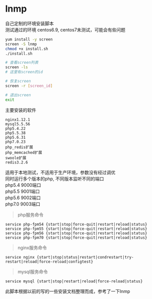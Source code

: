 # lnmp
自己定制的环境安装脚本  
测试通过的环境 centos6.9, centos7未测试，可能会有些问题  

```bash
yum install -y screen
screen -S lnmp
chmod +x install.sh
./install.sh

# 查看screen列表
screen -ls
# 这里有screen的id

# 恢复screen
screen -r [screen_id]

# 退出screen
exit
```

主要安装的软件
```
nginx1.12.1
mysql5.5.56
php5.4.22
php5.5.38
php5.6.31
php7.0.23
php_redis扩展
php_memcached扩展
swoole扩展
redis3.2.6
```

适用于本地测试，不适用于生产环境，参数没有经过调优  
同时运行多个版本的php, 不同版本监听不同的端口  
php5.4 9000端口  
php5.5 9001端口  
php5.6 9002端口  
php7.0 9003端口  

> php服务命令  
```
service php-fpm54 {start|stop|force-quit|restart|reload|status}
service php-fpm55 {start|stop|force-quit|restart|reload|status}
service php-fpm56 {start|stop|force-quit|restart|reload|status}
service php-fpm70 {start|stop|force-quit|restart|reload|status} 
```

> nginx服务命令  
```
service nginx {start|stop|status|restart|condrestart|try-restart|reload|force-reload|configtest}
```

> mysql服务命令  
```
service mysql {start|stop|restart|reload|force-reload|status}
```

此脚本根据以前的写的一些安装文档整理而成，参考了一下lnmp

